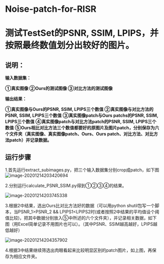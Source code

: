 # Noise-patch-for-RISR
# 测试TestSet的PSNR, SSIM, LPIPS，并按照最终数值划分出较好的图片。

## 说明：

**输入数据集：**

**①真实图像 ②Ours的测试图像 ③对比方法的测试图像**

**输出结果：**

**①真实图像与Ours的PSNR, SSIM, LPIPS三个数值 ②真实图像与对比方法的PSNR, SSIM, LPIPS三个数值**
**③真实图像patch与Ours patchs的PSNR, SSIM, LPIPS三个数值**
**④真实图像patch与对比方法patch的PSNR, SSIM, LPIPS三个数值**
**⑤Ours相比对比方法三个数值都要好的原图片及图片patch，分别保存为六个文件夹（真实图像、真实图像patch、Ours、Ours patch、对比方法、对比方法patch）并记录数据。**

## 运行步骤

1.首先运行extract_subimages.py，把三个输入数据集分别crop成patch，如下图
![image-20201214203420694](https://gitee.com/house_lee/PicGo/raw/master/20201214203427.png)

2.分别运行calculate_PSNR_SSIM.py得到①②③④的结果。

![image-20201214203745338](https://gitee.com/house_lee/PicGo/raw/master/20201214203745.png)

3.根据2中结果，选出Ours比对比方法好的数据（可以用python shutil包写一个脚本，当PSNR_1>PSNR_2 &&  LPIPS1<LPIPS2时(或者按照2中结果的平均值设个阈值比较)，把其中数据分别放入⑤中所述的六个文件夹），并记录相关数据，如下图（用Excel简单记录不用图片也可以）。（其中PSNR、SSIM越高越好，LPIPS越低越好）

![image-20201214204357902](https://gitee.com/house_lee/PicGo/raw/master/20201214204358.png)

4.根据3中结果继续筛选出肉眼看起来比较明显区别的patch图片，如上图，再保存为相应文件夹。
